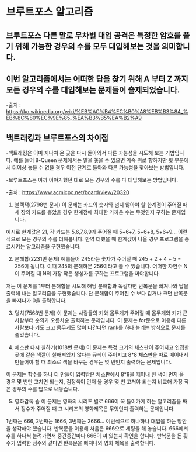 # 브루트포스 알고리즘

## 브루트포스 다른 말로 무차별 대입 공격은 특정한 암호를 풀기 위해 가능한 경우의 수를 모두 대입해보는 것을 의미합니다.
## 이번 알고리즘에서는 어떠한 답을 찾기 위해 A 부터 Z 까지 모든 경우의 수를 대입해보는 문제들이 츨제되었습니다.
-출처 : https://ko.wikipedia.org/wiki/%EB%AC%B4%EC%B0%A8%EB%B3%84_%EB%8C%80%EC%9E%85_%EA%B3%B5%EA%B2%A9

## 백트래킹과 브루트포스의 차이점

-백트래킹은 이미 지나쳐 온 곳을 다시 돌아와서 다른 가능성을 시도해 보는 기법입니다. 예를 들어 8-Queen 문제에서는 말을 놓을 수 있으면 계속 위로 향하지만 윗 부분에서 더이상 놓을 수 없을 경우
 이전 단계로 돌아와 다른 가능성을 찾아보는 방법입니다.
 
-브루트포스는 아까 이야기했던 대로 모든 경우의 수를 다 대입해보는 방법입니다.
 
-출처 :  https://www.acmicpc.net/board/view/20320

1. 블랙잭(2798번 문제)
이 문제는 카드의 숫자와 넘지 않아야 할 한계점이 주어질 때 세 장의 카드를 뽑았을 경우 한계점에 최대한 가까운 수는 무엇인지 구하는 문제입니다.

예시로 한계값은 21, 각 카드는 5,6,7,8,9가 주어질 때 5+6+7, 5+6+8, 5+6+9... 이런식으로 모든 경우의 수를 더해봅니다. 만약 더했을 때 한계값이 나올 경우 프로그램을 종료시키는 알고리즘을
구현했습니다.


2. 분해합(2231번 문제)
예를들어 245라는 숫자가 주어질 때 245 + 2 + 4 + 5 = 256이 됩니다. 이때 245의 분해하븐 256이라고 볼 수 있습니다. 어떠한 자연수 N이 주어질 때 N의 가장 작은 생성자를 구하는 프로그램을 짜야합니다.

저는 이 문제를 1부터 분해합을 시도해 해당 분해합과 똑같다면 반복문을 빠져나와 답을 출력해 내는 알고리즘을 구현했습니다. 단 분해합이 주어진 수 보다 같거나 크면 반목문을 빠져나가 0을 출력합니다.


3. 덩치(7568번 문제)
이 문제는 사람들의 키와 몸무게가 주어질 때 몸무게와 키가 큰 사람부터 순의가 오름차순 출력하는 문제입니다. 이 문제는 for문으로 이용해 다른 사람보다 키도 크고 몸무게도 많이 나간다면
rank를 하나 늘리는 방식으로 문제를 풀었습니다.


4. 체스판 다시 칠하기(1018번 문제)
이 문제는 특정 크기의 체스판이 주어지고 인접한 곳에 같은 색깔이 칠해져있지 않다는 규칙이 주어지고 8*8 체스판을 따로 떼어내서 만들어야 할 때 최소로 색을 바꾸는 경우는 몇 번인지 출력하는
문제입니다.

이 문제는 함수를 하나 더 만들어 입력받은 체스판에서 8*8을 떼어내 흰 색이 먼저 올 경우 몇 번만 고치면 되는지, 검정색이 먼저 올 경우 몇 번 고쳐야 되는지 비교해 가장 작은 경우의 수를
답으로 내놓습니다.


5. 영화감독 숌
이 문제는 영화의 시리즈 별로 666이 꼭 들어가게 하는 알고리즘을 짜서 정수가 주어질 때 그 시리즈의 영화제목은 무엇인지 출력하는 문제입니다.

1번째는 666, 2번째는 1666, 3번째는 2666... 이런식으로 하나하나 대입을 하는 방안을 생각해야 했습니다. 반복문을 이용해 처음은 666으로 세팅을 해 놓습니다. 666에서 수를 하나씩 늘려가면서
중간중간마다 666이 껴 있는지 확인을 합니다. 반복문을 돈 횟수가 입력한 정수와 같다면 반복문을 빠져나와 영화 제목을 출력합니다.
